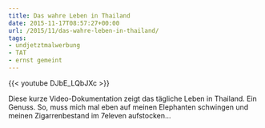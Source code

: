 ```yaml
---
title: Das wahre Leben in Thailand
date: 2015-11-17T08:57:27+00:00
url: /2015/11/das-wahre-leben-in-thailand/
tags:
- undjetztmalwerbung
- TAT
- ernst gemeint
---
```

{{< youtube DJbE_LQbJXc >}}

Diese kurze Video-Dokumentation zeigt das tägliche Leben in Thailand. Ein Genuss. So, muss mich mal eben auf meinen Elephanten schwingen und meinen Zigarrenbestand im 7eleven aufstocken...
